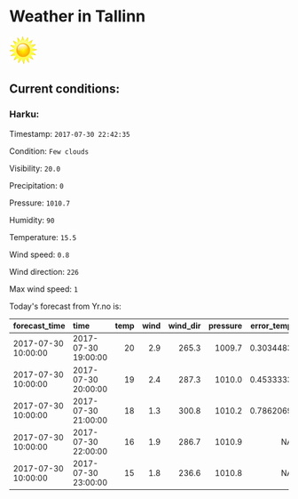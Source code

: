 # Weather in Tallinn 

<img src= 'images/sun.jpg' width= '50' /> 

## Current conditions: 

### Harku: 

Timestamp: ``` 2017-07-30 22:42:35 ``` 

Condition: ``` Few clouds ``` 

Visibility: ``` 20.0 ``` 

Precipitation: ``` 0 ``` 

Pressure: ``` 1010.7 ``` 

Humidity: ``` 90 ``` 

Temperature: ``` 15.5 ``` 

Wind speed: ``` 0.8 ``` 

Wind direction: ``` 226 ``` 

Max wind speed: ``` 1 ``` 


 Today's forecast from Yr.no is: 

|forecast_time       |time                | temp| wind| wind_dir| pressure| error_temp|
|:-------------------|:-------------------|----:|----:|--------:|--------:|----------:|
|2017-07-30 10:00:00 |2017-07-30 19:00:00 |   20|  2.9|    265.3|   1009.7|  0.3034483|
|2017-07-30 10:00:00 |2017-07-30 20:00:00 |   19|  2.4|    287.3|   1010.0|  0.4533333|
|2017-07-30 10:00:00 |2017-07-30 21:00:00 |   18|  1.3|    300.8|   1010.2|  0.7862069|
|2017-07-30 10:00:00 |2017-07-30 22:00:00 |   16|  1.9|    286.7|   1010.9|         NA|
|2017-07-30 10:00:00 |2017-07-30 23:00:00 |   15|  1.8|    236.6|   1010.8|         NA|
